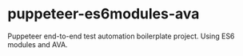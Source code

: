 # puppeteer-es6modules-ava
Puppeteer end-to-end test automation boilerplate project. Using ES6 modules and AVA.
